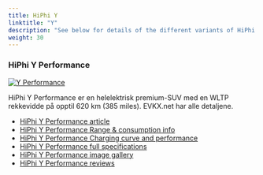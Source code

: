 ```yaml
---
title: HiPhi Y
linktitle: "Y"
description: "See below for details of the different variants of HiPhi Y"
weight: 30
---
```

### HiPhi Y Performance

<a href="y_performance/"><img src="https://media.evkx.net/multimedia/models/hiphi/y/y_performance/main_1_st.jpg" class="img-fluid" alt="Y Performance" ></a>

HiPhi Y Performance er en helelektrisk premium-SUV med en WLTP rekkevidde på opptil 620 km (385 miles). EVKX.net har alle detaljene. 

- [HiPhi Y Performance article](y_performance/)
- [HiPhi Y Performance Range & consumption info](y_performance/rangeandconsumption)
- [HiPhi Y Performance Charging curve and performance](y_performance/chargingcurve)
- [HiPhi Y Performance full specifications](y_performance/specifications)
- [HiPhi Y Performance image gallery](y_performance/gallery)
- [HiPhi Y Performance reviews](y_performance/reviews)

